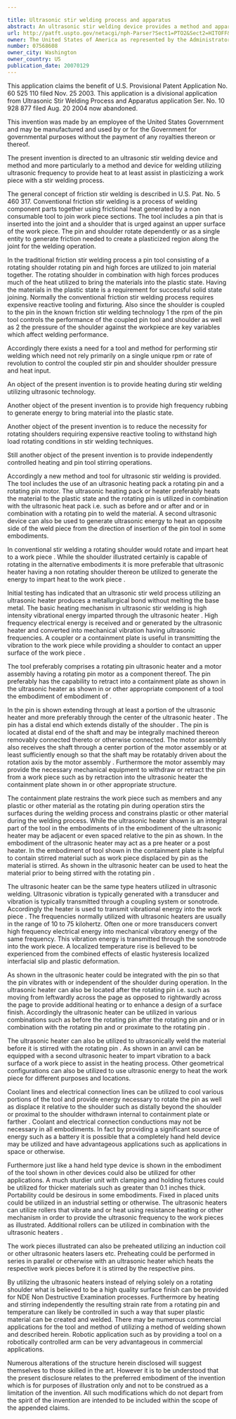 ```yaml
---

title: Ultrasonic stir welding process and apparatus
abstract: An ultrasonic stir welding device provides a method and apparatus for elevating the temperature of a work piece utilizing at least one ultrasonic heater. Instead of relying on a rotating shoulder to provide heat to a workpiece an ultrasonic heater is utilized to provide ultrasonic energy to the workpiece. A rotating pin driven by a motor assembly performs the weld on the workpiece. A handheld version can be constructed as well as a fixedly mounted embodiment.
url: http://patft.uspto.gov/netacgi/nph-Parser?Sect1=PTO2&Sect2=HITOFF&p=1&u=%2Fnetahtml%2FPTO%2Fsearch-adv.htm&r=1&f=G&l=50&d=PALL&S1=07568608&OS=07568608&RS=07568608
owner: The United States of America as represented by the Administrator of the National Aeronautics and Space Administration
number: 07568608
owner_city: Washington
owner_country: US
publication_date: 20070129
---
```

This application claims the benefit of U.S. Provisional Patent Application No. 60 525 110 filed Nov. 25 2003. This application is a divisional application from Ultrasonic Stir Welding Process and Apparatus application Ser. No. 10 928 877 filed Aug. 20 2004 now abandoned.

This invention was made by an employee of the United States Government and may be manufactured and used by or for the Government for governmental purposes without the payment of any royalties thereon or thereof.

The present invention is directed to an ultrasonic stir welding device and method and more particularly to a method and device for welding utilizing ultrasonic frequency to provide heat to at least assist in plasticizing a work piece with a stir welding process.

The general concept of friction stir welding is described in U.S. Pat. No. 5 460 317. Conventional friction stir welding is a process of welding component parts together using frictional heat generated by a non consumable tool to join work piece sections. The tool includes a pin that is inserted into the joint and a shoulder that is urged against an upper surface of the work piece. The pin and shoulder rotate dependently or as a single entity to generate friction needed to create a plasticized region along the joint for the welding operation.

In the traditional friction stir welding process a pin tool consisting of a rotating shoulder rotating pin and high forces are utilized to join material together. The rotating shoulder in combination with high forces produces much of the heat utilized to bring the materials into the plastic state. Having the materials in the plastic state is a requirement for successful solid state joining. Normally the conventional friction stir welding process requires expensive reactive tooling and fixturing. Also since the shoulder is coupled to the pin in the known friction stir welding technology 1 the rpm of the pin tool controls the performance of the coupled pin tool and shoulder as well as 2 the pressure of the shoulder against the workpiece are key variables which affect welding performance.

Accordingly there exists a need for a tool and method for performing stir welding which need not rely primarily on a single unique rpm or rate of revolution to control the coupled stir pin and shoulder shoulder pressure and heat input.

An object of the present invention is to provide heating during stir welding utilizing ultrasonic technology.

Another object of the present invention is to provide high frequency rubbing to generate energy to bring material into the plastic state.

Another object of the present invention is to reduce the necessity for rotating shoulders requiring expensive reactive tooling to withstand high load rotating conditions in stir welding techniques.

Still another object of the present invention is to provide independently controlled heating and pin tool stirring operations.

Accordingly a new method and tool for ultrasonic stir welding is provided. The tool includes the use of an ultrasonic heating pack a rotating pin and a rotating pin motor. The ultrasonic heating pack or heater preferably heats the material to the plastic state and the rotating pin is utilized in combination with the ultrasonic heat pack i.e. such as before and or after and or in combination with a rotating pin to weld the material. A second ultrasonic device can also be used to generate ultrasonic energy to heat an opposite side of the weld piece from the direction of insertion of the pin tool in some embodiments.

In conventional stir welding a rotating shoulder would rotate and impart heat to a work piece . While the shoulder illustrated certainly is capable of rotating in the alternative embodiments it is more preferable that ultrasonic heater having a non rotating shoulder thereon be utilized to generate the energy to impart heat to the work piece .

Initial testing has indicated that an ultrasonic stir weld process utilizing an ultrasonic heater produces a metallurgical bond without melting the base metal. The basic heating mechanism in ultrasonic stir welding is high intensity vibrational energy imparted through the ultrasonic heater . High frequency electrical energy is received and or generated by the ultrasonic heater and converted into mechanical vibration having ultrasonic frequencies. A coupler or a containment plate is useful in transmitting the vibration to the work piece while providing a shoulder to contact an upper surface of the work piece .

The tool preferably comprises a rotating pin ultrasonic heater and a motor assembly having a rotating pin motor as a component thereof. The pin preferably has the capability to retract into a containment plate as shown in the ultrasonic heater as shown in or other appropriate component of a tool the embodiment of embodiment of .

In the pin is shown extending through at least a portion of the ultrasonic heater and more preferably through the center of the ultrasonic heater . The pin has a distal end which extends distally of the shoulder . The pin is located at distal end of the shaft and may be integrally machined thereon removably connected thereto or otherwise connected. The motor assembly also receives the shaft through a center portion of the motor assembly or at least sufficiently enough so that the shaft may be rotatably driven about the rotation axis by the motor assembly . Furthermore the motor assembly may provide the necessary mechanical equipment to withdraw or retract the pin from a work piece such as by retraction into the ultrasonic heater the containment plate shown in or other appropriate structure.

The containment plate restrains the work piece such as members and any plastic or other material as the rotating pin during operation stirs the surfaces during the welding process and constrains plastic or other material during the welding process. While the ultrasonic heater shown is an integral part of the tool in the embodiments of in the embodiment of the ultrasonic heater may be adjacent or even spaced relative to the pin as shown. In the embodiment of the ultrasonic heater may act as a pre heater or a post heater. In the embodiment of tool shown in the containment plate is helpful to contain stirred material such as work piece displaced by pin as the material is stirred. As shown in the ultrasonic heater can be used to heat the material prior to being stirred with the rotating pin .

The ultrasonic heater can be the same type heaters utilized in ultrasonic welding. Ultrasonic vibration is typically generated with a transducer and vibration is typically transmitted through a coupling system or sonotrode. Accordingly the heater is used to transmit vibrational energy into the work piece . The frequencies normally utilized with ultrasonic heaters are usually in the range of 10 to 75 kilohertz. Often one or more transducers convert high frequency electrical energy into mechanical vibratory energy of the same frequency. This vibration energy is transmitted through the sonotrode into the work piece. A localized temperature rise is believed to be experienced from the combined effects of elastic hysteresis localized interfacial slip and plastic deformation.

As shown in the ultrasonic heater could be integrated with the pin so that the pin vibrates with or independent of the shoulder during operation. In the ultrasonic heater can also be located after the rotating pin i.e. such as moving from leftwardly across the page as opposed to rightwardly across the page to provide additional heating or to enhance a design of a surface finish. Accordingly the ultrasonic heater can be utilized in various combinations such as before the rotating pin after the rotating pin and or in combination with the rotating pin and or proximate to the rotating pin .

The ultrasonic heater can also be utilized to ultrasonically weld the material before it is stirred with the rotating pin . As shown in an anvil can be equipped with a second ultrasonic heater to impart vibration to a back surface of a work piece to assist in the heating process. Other geometrical configurations can also be utilized to use ultrasonic energy to heat the work piece for different purposes and locations.

Coolant lines and electrical connection lines can be utilized to cool various portions of the tool and provide energy necessary to rotate the pin as well as displace it relative to the shoulder such as distally beyond the shoulder or proximal to the shoulder withdrawn internal to containment plate or farther . Coolant and electrical connection conductions may not be necessary in all embodiments. In fact by providing a significant source of energy such as a battery it is possible that a completely hand held device may be utilized and have advantageous applications such as applications in space or otherwise.

Furthermore just like a hand held type device is shown in the embodiment of the tool shown in other devices could also be utilized for other applications. A much sturdier unit with clamping and holding fixtures could be utilized for thicker materials such as greater than 0.1 inches thick. Portability could be desirous in some embodiments. Fixed in placed units could be utilized in an industrial setting or otherwise. The ultrasonic heaters can utilize rollers that vibrate and or heat using resistance heating or other mechanism in order to provide the ultrasonic frequency to the work pieces as illustrated. Additional rollers can be utilized in combination with the ultrasonic heaters .

The work pieces illustrated can also be preheated utilizing an induction coil or other ultrasonic heaters lasers etc. Preheating could be performed in series in parallel or otherwise with an ultrasonic heater which heats the respective work pieces before it is stirred by the respective pins.

By utilizing the ultrasonic heaters instead of relying solely on a rotating shoulder what is believed to be a high quality surface finish can be provided for NDE Non Destructive Examination processes. Furthermore by heating and stirring independently the resulting strain rate from a rotating pin and temperature can likely be controlled in such a way that super plastic material can be created and welded. There may be numerous commercial applications for the tool and method of utilizing a method of welding shown and described herein. Robotic application such as by providing a tool on a robotically controlled arm can be very advantageous in commercial applications.

Numerous alterations of the structure herein disclosed will suggest themselves to those skilled in the art. However it is to be understood that the present disclosure relates to the preferred embodiment of the invention which is for purposes of illustration only and not to be construed as a limitation of the invention. All such modifications which do not depart from the spirit of the invention are intended to be included within the scope of the appended claims.

